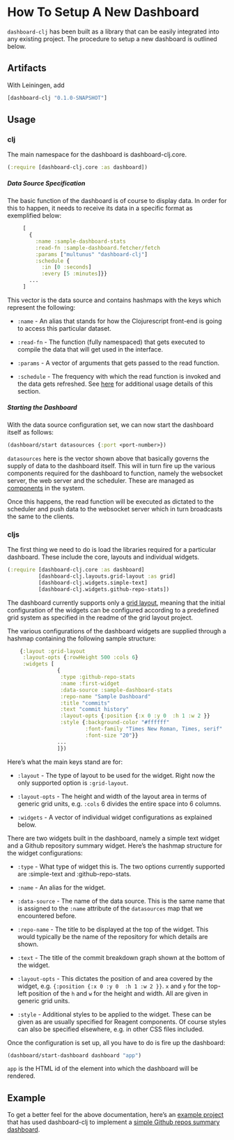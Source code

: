 # How To Setup A New Dashboard

`dashboard-clj` has been built as a library that can be easily integrated into any existing project. The procedure to setup a new dashboard is outlined below.

## Artifacts

With Leiningen, add
```clojure
[dashboard-clj "0.1.0-SNAPSHOT"]
```

## Usage

### clj

The main namespace for the dashboard is dashboard-clj.core.
```clojure
(:require [dashboard-clj.core :as dashboard])
```

##### Data Source Specification

The basic function of the dashboard is of course to display data. In order for this to happen, it needs to receive its data in a specific format as exemplified below:
```clojure
     [
       {
         :name :sample-dashboard-stats
         :read-fn :sample-dashboard.fetcher/fetch
         :params ["multunus" "dashboard-clj"]
         :schedule {
           :in [0 :seconds]
           :every [5 :minutes]}}
       ...
     ]
```

This vector is the data source and contains hashmaps with the keys which represent the following:

* `:name` -
An alias that stands for how the Clojurescript front-end is going to access this particular dataset.

* `:read-fn` - 
The function (fully namespaced) that gets executed to compile the data that will get used in the interface.

* `:params` - 
A vector of arguments that gets passed to the read function.

* `:schedule` - 
The frequency with which the read function is invoked and the data gets refreshed. See [here](http://immutant.org/tutorials/scheduling/) for additional usage details of this section.


##### Starting the Dashboard
With the data source configuration set, we can now start the dashboard itself as follows:
```clojure
(dashboard/start datasources {:port <port-number>})
```

`datasources` here is the vector shown above that basically governs the supply of data to the dashboard itself. This will in turn fire up the various components required for the dashboard to function, namely the websocket server, the web server and the scheduler. These are managed as [components](https://github.com/stuartsierra/component) in the system.

Once this happens, the read function will be executed as dictated to the scheduler and push data to the websocket server which in turn broadcasts the same to the clients.

### cljs

The first thing we need to do is load the libraries required for a particular dashboard. These include the core, layouts and individual widgets.
```clojure
(:require [dashboard-clj.core :as dashboard]
          [dashboard-clj.layouts.grid-layout :as grid]
          [dashboard-clj.widgets.simple-text]
          [dashboard-clj.widgets.github-repo-stats])
```

The dashboard currently supports only a [grid layout](https://github.com/STRML/react-grid-layout), meaning that the initial configuration of the widgets can be configured according to a predefined grid system as specified in the readme of the grid layout project.

The various configurations of the dashboard widgets are supplied through a hashmap containing the following sample structure:
```clojure
    {:layout :grid-layout
     :layout-opts {:rowHeight 500 :cols 6}
     :widgets [
                {
                 :type :github-repo-stats
                 :name :first-widget
                 :data-source :sample-dashboard-stats
                 :repo-name "Sample Dashboard"
                 :title "commits"
                 :text "commit history"
                 :layout-opts {:position {:x 0 :y 0  :h 1 :w 2 }}
                 :style {:background-color "#ffffff"
                         :font-family "Times New Roman, Times, serif"
                         :font-size "20"}}
                ...
                ]})
```

Here’s what the main keys stand are for:

* `:layout` - 
The type of layout to be used for the widget. Right now the only supported option is `:grid-layout`.

* `:layout-opts` - 
The height and width of the layout area in terms of generic grid units, e.g. `:cols` 6 divides the entire space into 6 columns.

* `:widgets` -
A vector of individual widget configurations as explained below.

There are two widgets built in the dashboard, namely a simple text widget and a Github repository summary widget. Here’s the hashmap structure for the widget configurations:

* `:type` -
What type of widget this is. The two options currently supported are :simple-text and :github-repo-stats.

* `:name` -
An alias for the widget.

* `:data-source` -
The name of the data source. This is the same name that is assigned to the `:name` attribute of the `datasources` map that we encountered before.

* `:repo-name` -
The title to be displayed at the top of the widget. This would typically be the name of the repository for which details are shown.

* `:text` -
The title of the commit breakdown graph shown at the bottom of the widget.

* `:layout-opts` -
This dictates the position of and area covered by the widget, e.g. `{:position {:x 0 :y 0  :h 1 :w 2 }}`. `x` and `y` for the top-left position of the `h` and `w` for the height and width. All are given in generic grid units.

* `:style` -
Additional styles to be applied to the widget. These can be given as are usually specified for Reagent components. Of course styles can also be specified elsewhere, e.g. in other CSS files included.

Once the configuration is set up, all you have to do is fire up the dashboard:
```clojure
(dashboard/start-dashboard dashboard "app")
```

`app` is the HTML id of the element into which the dashboard will be rendered.

## Example
To get a better feel for the above documentation, here’s an [example project](https://github.com/kp2222/deliverit-dashboard) that has used dashboard-clj to implement a [simple Github repos summary dashboard](https://github.com/kp2222/deliverit-dashboard).
